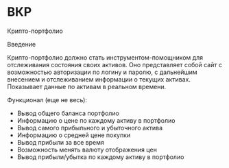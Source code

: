 # ВКР

Крипто-портфолио

Введение

Крипто-портфолио должно стать инструментом-помощником для отслеживания состояния своих активов.
Оно представляет собой сайт с возможностью авторизации по логину и паролю, с дальнейшим внесением и отслеживанием информации о текущих активах. Показывает данные по активам в реальном времени.

Функционал (еще не весь):
- Вывод общего баланса портфолио
- Информацию о цене по каждому активу в портфолио
- Вывод самого прибыльного и убыточного актива
- Информацию о средней цене покупки
- Вывод прибыли за все время
- Возможность менять валюту отображения цен
- Вывод прибыли/убытка по каждому активу в портфолио


